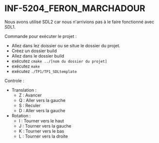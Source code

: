 # INF-5204_FERON_MARCHADOUR

Nous avons utilisé SDL2 car nous n'arrivions pas à le faire fonctionné avec SDL1.

Commande pour exécuter le projet : 
* Allez dans lez doissier ou se situe le dossier du projet.
* Créez un dossier build
* Allez dans le dossier build
* exécutez `cmake ../[nom du dossier du projet]`
* exécutez `make`
* exécutez `./TP1/TP1_SDLtemplate`



Controle :
* Translation :
  * Z : Avancer 
  * Q : Aller vers la gauche
  * S : Reculer
  * D : Aller vers la gauche
* Rotation :
  * I : Tourner vers le haut
  * J : Tourner vers la gauche
  * K : Tourner vers le bas
  * L : Tourner vers la droite
